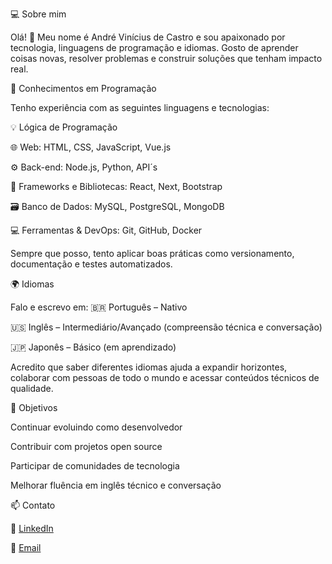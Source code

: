 💻 Sobre mim

Olá! 👋 Meu nome é André Vinícius de Castro e sou apaixonado por tecnologia, linguagens de programação e idiomas. Gosto de aprender coisas novas, resolver problemas e construir soluções que tenham impacto real.

🧠 Conhecimentos em Programação

Tenho experiência com as seguintes linguagens e tecnologias:

💡 Lógica de Programação

🌐 Web: HTML, CSS, JavaScript, Vue.js

⚙️ Back-end: Node.js, Python, API´s

🧰 Frameworks e Bibliotecas: React, Next, Bootstrap

🗃️ Banco de Dados: MySQL, PostgreSQL, MongoDB

💻 Ferramentas & DevOps: Git, GitHub, Docker

Sempre que posso, tento aplicar boas práticas como versionamento, documentação e testes automatizados.

🌍 Idiomas

Falo e escrevo em:
🇧🇷 Português – Nativo

🇺🇸 Inglês – Intermediário/Avançado (compreensão técnica e conversação)

🇯🇵 Japonês – Básico (em aprendizado)

Acredito que saber diferentes idiomas ajuda a expandir horizontes, colaborar com pessoas de todo o mundo e acessar conteúdos técnicos de qualidade.

🎯 Objetivos

Continuar evoluindo como desenvolvedor

Contribuir com projetos open source

Participar de comunidades de tecnologia

Melhorar fluência em inglês técnico e conversação

📫 Contato

💼 [LinkedIn](https://www.linkedin.com/in/andré-castro-295a15235/)

📧 [Email](mailto:andreviniroyale@gmail.com)



